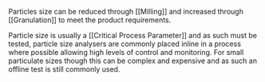 Particles size can be reduced through [[Milling]] and increased through [[Granulation]] to meet the product requirements.

Particle size is usually a [[Critical Process Parameter]] and as such must be tested, particle size analysers are commonly placed inline in a process where possible allowing high levels of control and monitoring. For small particulate sizes though this can be complex and expensive and as such an offline test is still commonly used.